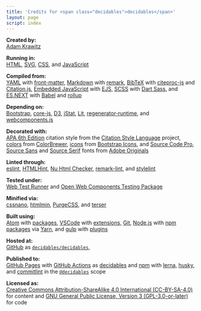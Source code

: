 ```yaml
---
title: 'Credits for <span class="decidables">decidables</span>'
layout: page
script: index
---
```


**Created by:**<br>
[Adam Krawitz](https://web.uvic.ca/psyc/krawitz/)

**Running in:**<br>
[HTML](https://html.spec.whatwg.org/),
[SVG](https://www.w3.org/Graphics/SVG/),
[CSS](https://www.w3.org/Style/CSS/),
and
[JavaScript](https://262.ecma-international.org/5.1/)

**Compiled from:**<br>
[YAML](https://yaml.org/)
with [front-matter](https://github.com/jxson/front-matter),
[Markdown](https://spec.commonmark.org/)
with [remark](https://remark.js.org/),
[BibTeX](http://www.bibtex.org/)
with [citeproc-js](https://citeproc-js.readthedocs.io/)
and [Citation.js](https://citation.js.org/),
[Embedded JavaScript](https://github.com/mde/ejs/blob/master/docs/syntax.md)
with [EJS](https://ejs.co/),
[SCSS](https://sass-lang.com/)
with [Dart Sass](https://sass-lang.com/dart-sass),
and
[ES.NEXT](https://tc39.es/ecma262/)
with [Babel](https://babeljs.io/)
and [rollup](https://rollupjs.org/)

**Depending on:**<br>
[Bootstrap](https://getbootstrap.com/),
[core-js](https://github.com/zloirock/core-js),
[D3](https://d3js.org/),
[jStat](https://github.com/jstat/jstat),
[Lit](https://lit.dev/),
[regenerator-runtime](http://facebook.github.io/regenerator/),
and
[webcomponents.js](https://github.com/WebComponents/webcomponentsjs)

**Decorated with:**<br>
[APA 6th Edition](https://www.npmjs.com/package/style-apa) citation style
from the [Citation Style Language](https://citationstyles.org/) project,
[colors](https://colorbrewer2.org/#type=qualitative&scheme=Set1&n=9)
from [ColorBrewer](https://colorbrewer2.org/),
[icons](https://icons.getbootstrap.com/#icons)
from [Bootstrap Icons](https://icons.getbootstrap.com/),
and
[Source Code Pro](https://fonts.adobe.com/fonts/source-code-pro),
[Source Sans](https://fonts.adobe.com/fonts/source-sans)
and
[Source Serif](https://fonts.adobe.com/fonts/source-serif) fonts
from [Adobe Originals](https://fonts.adobe.com/foundries/adobe)

**Linted through:**<br>
[eslint](https://eslint.org/),
[HTMLHint](https://htmlhint.com/),
[Nu Html Checker](https://validator.github.io/validator/),
[remark-lint](https://github.com/remarkjs/remark-lint),
and
[stylelint](https://stylelint.io/)

**Tested under:**<br>
[Web Test Runner](https://modern-web.dev/docs/test-runner/overview/)
and
[Open Web Components Testing Package](https://open-wc.org/docs/testing/testing-package/)

**Minified via:**<br>
[cssnano](https://cssnano.co/),
[htmlmin](https://htmlmin.readthedocs.io/),
[PurgeCSS](https://purgecss.com/),
and
[terser](https://terser.org/)

**Built using:**<br>
[Atom](https://atom.io/)
with [packages](https://atom.io/packages),
[VSCode](https://code.visualstudio.com/)
with [extensions](https://marketplace.visualstudio.com/VSCode),
[Git](https://git-scm.com/),
[Node.js](https://nodejs.org/)
with [npm packages](https://www.npmjs.com/)
via [Yarn](https://yarnpkg.com/),
and
[gulp](https://gulpjs.com/)
with [plugins](https://gulpjs.com/plugins/)

**Hosted at:**<br>
[GitHub](https://github.com/)
as [`decidables/decidables`](https://github.com/decidables/decidables),

**Published to:**<br>
[GitHub Pages](https://pages.github.com/)
with [GitHub Actions](https://docs.github.com/en/actions)
as [<span class="decidables">decidables</span>](https://decidables.github.io/)
and
[npm](https://www.npmjs.com/)
with [lerna](https://github.com/lerna/lerna),
[husky](https://typicode.github.io/husky/),
and
[commitlint](https://commitlint.js.org/)
in the [`@decidables`](https://www.npmjs.com/search?q=%40decidables) scope

**Licensed as:**<br>
[Creative Commons Attribution-ShareAlike 4.0 International (CC-BY-SA-4.0)](https://creativecommons.org/licenses/by-sa/4.0/)
for content
and
[GNU General Public License, Version 3 (GPL-3.0-or-later)](https://www.gnu.org/licenses/gpl-3.0.html)
for code
